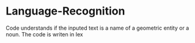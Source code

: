 # Language-Recognition
Code understands if the inputed text is a name of a geometric entity or a noun.
The code is writen in lex
